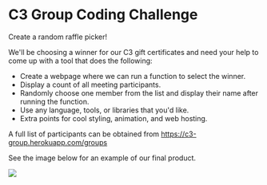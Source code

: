 # C3 Group Coding Challenge
Create a random raffle picker!

We'll be choosing a winner for our C3 gift certificates and need your help to come up with a tool that does the following:

- Create a webpage where we can run a function to select the winner.
- Display a count of all meeting participants.
- Randomly choose one member from the list and display their name after running the function.
- Use any language, tools, or libraries that you'd like.
- Extra points for cool styling, animation, and web hosting.

A full list of participants can be obtained from https://c3-group.herokuapp.com/groups

See the image below for an example of our final product.

[<img src="http://g.recordit.co/j0MycM2yNk.gif">](http://g.recordit.co/j0MycM2yNk.gif)
